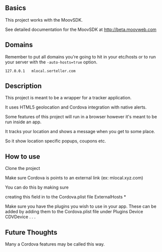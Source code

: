 ## Basics
This project works with the MoovSDK.

See detailed documentation for the MoovSDK at http://beta.moovweb.com

## Domains
Remember to put all domains you're going to hit in your etc/hosts
or to run your server with the `-auto-hosts=true` option.

    127.0.0.1 	mlocal.serteller.com

## Description

This project is meant to be a wrapper for a tracker application.

It uses HTML5 geolocation and Cordova integration with native alerts.

Some features of this project will run in a browser however it's meant to be run inside an app.

It tracks your location and shows a message when you get to some place.

So it show location specific popups, coupons etc.

## How to use

Clone the project

Make sure Cordova is points to an external link (ex: mlocal.xyz.com)

You can do this by making sure 

creating this field in to the Cordova.plist file
<key>ExternalHosts</key>
<array>
<string>*</string>
</array>

Make sure you have the plugins you wish to use in your app.
These can be added by adding them to the Cordova.plist file under
<key>Plugins</key>
<dict>
	<key>Device</key>
	<string>CDVDevice</string>
	.
	.
	.
	

## Future Thoughts

Many a Cordova features may be called this way.
